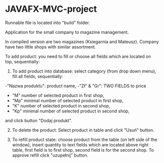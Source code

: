 # JAVAFX-MVC-project
Runnable file is located into "build" folder.

Application for the small company to magazine management.

In compiled version are two magazines (Ksiegarnia and Mateusz).
Company have two little shops with similar assortment.

To add product: you need to fill or choose all fields which are located on top, sequentially:
1. To add product into database: select category (from drop down menu), fill all fields, sequentially: 

-"Nazwa produktu": product name,
-"Zł" & "Gr": TWO FIELDS to price
- "M" number of selected product in first shop,
- "Mp" minimal number of selected product in first shop,
- "K" number of selected product in second shop,
- "Kp" minimal number of selected product in second shop,

and click button "Dodaj produkt".

2. To delete the product: Select product in table and click "Usuń" button.

3. To refill product state: choose product from the table (on left side of the window), insert quantity
to text fields which are located above right table, first field is to first shop, second field is for the second shop. To approve refill click "uzupełnij" button.
